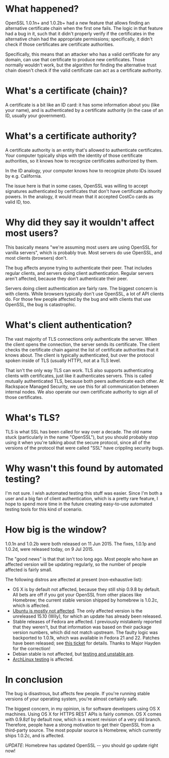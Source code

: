 <!--
.. title: Today's OpenSSL bug (for techies without infosec chops)
.. slug: todays-openssl-bug-for-techies-without-infosec-chops
.. date: 2015-07-09 08:26:58 UTC-07:00
.. tags: security
.. category:
.. link:
.. description:
.. type: text
-->

# What happened?

OpenSSL 1.0.1n+ and 1.0.2b+ had a new feature that allows finding an
alternative certificate chain when the first one fails. The logic in
that feature had a bug in it, such that it didn't properly verify if
the certificates in the alternative chain had the appropriate
permissions; specifically, it didn't check if those certificates are
certificate authorities.

Specifically, this means that an attacker who has a valid certificate
for any domain, can use that certificate to produce new
certificates. Those normally wouldn't work, but the algorithm for
finding the alternative trust chain doesn't check if the valid
certificate can act as a certificate authority.

# What's a certificate (chain)?

A certificate is a bit like an ID card: it has some information about
you (like your name), and is authenticated by a certificate authority
(in the case of an ID, usually your government).

# What's a certificate authority?

A certificate authority is an entity that's allowed to authenticate
certificates. Your computer typically ships with the identity of those
certificate authorities, so it knows how to recognize certificates
authorized by them.

In the ID analogy, your computer knows how to recognize photo IDs
issued by e.g. California.

The issue here is that in some cases, OpenSSL was willing to accept
signatures authenticated by certificates that don't have certificate
authority powers. In the analogy, it would mean that it accepted
CostCo cards as valid ID, too.

# Why did they say it wouldn't affect most users?

This basically means "we're assuming most users are using OpenSSL for
vanilla servers", which is probably true. Most servers do use OpenSSL,
and most clients (browsers) don't.

The bug affects anyone trying to authenticate their peer. That
includes regular clients, and servers doing client
authentication. Regular servers aren't affected, because they don't
authenticate their peer.

Servers doing client authentication are fairly rare. The biggest
concern is with clients. While browsers typically don't use OpenSSL, a
lot of API clients do. For those few people affected by the bug and
with clients that use OpenSSL, the bug is catastrophic.

# What's client authentication?

The vast majority of TLS connections only authenticate the
server. When the client opens the connection, the server sends its
certificate. The client checks the certificate chain against the list
of certificate authorities that it knows about. The client is
typically authenticated, but over the protocol spoken inside of TLS
(usually HTTP), not at a TLS level.

That isn't the only way TLS can work. TLS also supports authenticating
clients with certificates, just like it authenticates servers. This is
called mutually authenticated TLS, because both peers authenticate
each other. At Rackspace Managed Security, we use this for all
communication between internal nodes. We also operate our own
certificate authority to sign all of those certificates.

# What's TLS?

TLS is what SSL has been called for way over a decade. The old name
stuck (particularly in the name "OpenSSL"), but you should probably
stop using it when you're talking about the secure protocol, since all
of the versions of the protocol that were called "SSL" have crippling
security bugs.

# Why wasn't this found by automated testing?

I'm not sure. I wish automated testing this stuff was easier. Since
I'm both a user and a big fan of client authentication, which is a
pretty rare feature, I hope to spend more time in the future creating
easy-to-use automated testing tools for this kind of scenario.

# How big is the window?

1.0.1n and 1.0.2b were both released on 11 Jun 2015. The fixes, 1.0.1p
and 1.0.2d, were released today, on 9 Jul 2015.

The "good news" is that that isn't too long ago. Most people who have
an affected version will be updating regularly, so the number of
people affected is fairly small.

The following distros are affected at present (non-exhaustive list):

* OS X is by default not affected, because they still ship 0.9.8 by
  default. All bets are off if you got your OpenSSL from other places
  like Homebrew; the current stable version shipped by homebrew is
  1.0.2c, which is affected.
* [Ubuntu is mostly not affected][ubuntu]. The only affected version
  is the unreleased 15.10 (Wily), for which an update has already been
  released.
* Stable releases of Fedora are affected. I previously mistakenly
  reported that they weren't, but that information was based on their
  package version numbers, which did not match upstream. The faulty
  logic was backported to 1.0.1k, which was available in Fedora 21
  and 22. Patches have been released; see [this ticket][fedora] for
  details. Thanks to Major Hayden for the correction!
* Debian stable is not affected, but [testing and unstable are][debian].
* [ArchLinux testing][arch] is affected.

[ubuntu]: http://people.canonical.com/~ubuntu-security/cve/2015/CVE-2015-1793.html
[arch]: https://www.archlinux.org/packages/?sort=-last_update
[debian]: https://security-tracker.debian.org/tracker/CVE-2015-1793s=openssl
[fedora]: https://bugzilla.redhat.com/show_bug.cgi?id=1241544

# In conclusion

The bug is disastrous, but affects few people. If you're running
stable versions of your operating system, you're almost certainly
safe.

The biggest concern, in my opinion, is for software developers using
OS X machines. Using OS X for HTTPS REST APIs is fairly common. OS X
comes with 0.9.8zf by default now, which is a recent revision of a
very old branch. Therefore, people have a strong motivation to get
their OpenSSL from a third-party source. The most popular source is
Homebrew, which currently ships 1.0.2c, and is affected.

*UPDATE*: Homebrew has updated OpenSSL -- you should go update right
now!
